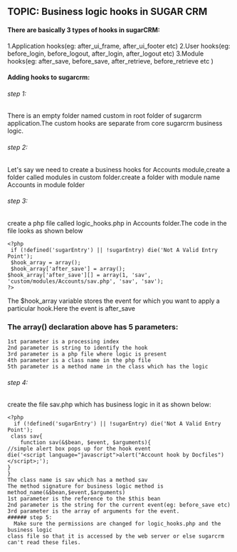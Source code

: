 ## TOPIC: Business logic hooks in SUGAR CRM
#### There are basically 3 types of hooks in sugarCRM:
 1.Application hooks(eg: after_ui_frame, after_ui_footer etc)
 2.User hooks(eg: before_login, before_logout, after_login, after_logout etc)
 3.Module hooks(eg: after_save, before_save, after_retrieve, before_retrieve etc )
#### Adding hooks to sugarcrm:
###### step 1: 
   There is an empty folder named custom in root folder of sugarcrm application.The
custom hooks are separate from core sugarcrm business logic.
###### step 2: 
   Let's say we need to create a business hooks for Accounts module,create a folder
called modules in custom folder.create a folder with module name Accounts in module folder
###### step 3:
   create a php file called logic_hooks.php in Accounts folder.The code in the file looks as shown below
```
<?php
 if (!defined('sugarEntry') || !sugarEntry) die('Not A Valid Entry   Point');
 $hook_array = array();
 $hook_array['after_save'] = array();
$hook_array['after_save'][] = array(1, 'sav', 'custom/modules/Accounts/sav.php', 'sav', 'sav');
?>
```
The $hook_array variable stores the event for which you want to apply a particular
hook.Here the event is after_save
### The array() declaration above has 5 parameters:
    1st parameter is a processing index
    2nd parameter is string to identify the hook
    3rd parameter is a php file where logic is present
    4th parameter is a class name in the php file
    5th parameter is a method name in the class which has the logic
###### step 4:
create the file sav.php which has business logic in it as shown below:
```
<?php
  if (!defined('sugarEntry') || !sugarEntry) die('Not A Valid Entry Point');
 class sav{
    function sav(&$bean, $event, $arguments){
//simple alert box pops up for the hook event
die('<script language="javascript">alert("Account hook by Docfiles")</script>;');
}
}
The class name is sav which has a method sav
The method signature for business logic method is
method_name(&$bean,$event,$arguments)
1st parameter is the reference to the $this bean
2nd parameter is the string for the current event(eg: before_save etc)
3rd parameter is the array of arguments for the event.
###### step 5: 
  Make sure the permissions are changed for logic_hooks.php and the business logic
class file so that it is accessed by the web server or else sugarcrm can't read these files.
